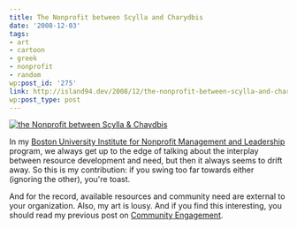 ```yaml
---
title: The Nonprofit between Scylla and Charydbis
date: '2008-12-03'
tags:
- art
- cartoon
- greek
- nonprofit
- random
wp:post_id: '275'
link: http://island94.dev/2008/12/the-nonprofit-between-scylla-and-charydbis/
wp:post_type: post
---
```


[ ![the Nonprofit between Scylla & Chaydbis](http://farm4.static.flickr.com/3165/3079520555_a9db691c8d.jpg) ](http://www.flickr.com/photos/bensheldon/3079520555/ "the Nonprofit between Scylla & Chaydbis by bensheldon, on Flickr")

In my [Boston University Institute for Nonprofit Management and Leadership](http://management.bu.edu/exec/elc/inml/index.shtml) program, we always get up to the edge of talking about the interplay between resource development and need, but then it always seems to drift away. So this is my contribution: if you swing too far towards either (ignoring the other), you're toast.

And for the record, available resources and community need are external to your organization. Also, my art is lousy. And if you find this interesting, you should read my previous post on [Community Engagement](http://island94.org/articles/strengthening-organizations-through-community-engagement).